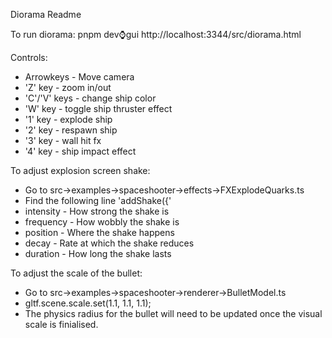 Diorama Readme

To run diorama: pnpm dev:watch:gui
http://localhost:3344/src/diorama.html

Controls:
 - Arrowkeys - Move camera
 - 'Z' key - zoom in/out
 - 'C'/'V' keys - change ship color
 - 'W' key - toggle ship thruster effect
 - '1' key - explode ship
 - '2' key - respawn ship
 - '3' key - wall hit fx
 - '4' key - ship impact effect

To adjust explosion screen shake:
 - Go to src->examples->spaceshooter->effects->FXExplodeQuarks.ts
 - Find the following line 'addShake({'
 - intensity - How strong the shake is
 - frequency - How wobbly the shake is
 - position - Where the shake happens
 - decay - Rate at which the shake reduces
 - duration - How long the shake lasts

 To adjust the scale of the bullet:
 - Go to src->examples->spaceshooter->renderer->BulletModel.ts
 - gltf.scene.scale.set(1.1, 1.1, 1.1);
 - The physics radius for the bullet will need to be updated once the visual scale is finialised.